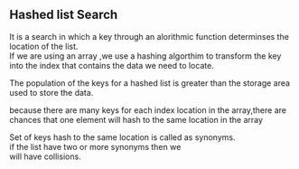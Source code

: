 ## Hashed list Search

It is a search in which a key through an alorithmic function determinses the location of the list.<br/>
If we are using an array ,we use a hashing algorthim to transform the key into the index that contains the data we need to locate.<br/>

The population of the keys for a hashed list is greater than the storage area used to store the data.<br/>

because there are many keys for each index location in the array,there are chances that one element will hash to the same location in the array<br/>

Set of keys hash to the same location is called as synonyms.<br/>if the list have two or more synonyms then we <br/>will have collisions.
